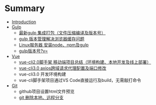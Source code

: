 # Summary

* [Introduction](README.md)
* [Gulp](gulp.md)
  * [最新gulp 集成打包（文件压缩编译及版本号）](gulp/zui-xin-gulp-ji-cheng-da-bao-ff08-wen-jian-ya-suo-bian-yi-ji-ban-ben-hao-ff09.md)
  * [gulp 版本管理解决浏览器缓存问题](gulp/gulp-ban-ben-guan-li-jie-jue-liu-lan-qi-huan-cun-wen-ti.md)
  * [Linux服务器 安装node、npm及gulp](gulp/linuxfu-wu-qi-an-zhuang-node-npm-ji-gulp.md)
  * [gulp版本号?v=](gulp/gulpban-ben-53f73f-v.md)
* [Vue](vue.md)
  * [vue-cli2.0脚手架 移动端项目总结（环境构建、本地开发及线上部署）](vue/vue-cli20jiao-shou-jia-yi-dong-duan-xiang-mu-zong-jie-ff08-huan-jing-gou-jian-3001-ben-di-kai-fa-ji-xian-shang-bu-shu-ff09.md)
  * [vue-cli3.0 axios跨域请求代理配置及端口修改](vue/vue-cli30-axioskua-yu-qing-qiu-dai-li-pei-zhi-ji-duan-kou-xiu-gai.md)
  * vue-cli3.0 开发环境构建
  * vue-cli脚手架项目通过VS Code直接运行及build，无需敲打命令
* [Git](git.md)
  * github项目设置html文件预览
  * [git 删除本地、远程分支](git/git-shan-chu-ben-di-3001-yuan-cheng-fen-zhi.md)

